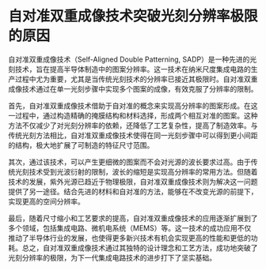 # 自对准双重成像技术突破光刻分辨率极限的原因

自对准双重成像技术（Self-Aligned Double Patterning, SADP）是一种先进的光刻技术，旨在提高半导体制造中的图案分辨率。这一技术在纳米尺度集成电路的生产过程中尤为重要，尤其是当传统光刻技术的分辨率已接近其极限时。自对准双重成像技术通过在单一光刻步骤中实现多个图案的成像，有效克服了分辨率的限制。

首先，自对准双重成像技术借助于自对准的概念来实现高分辨率的图案形成。在这一过程中，通过构造精确的掩膜结构和材料选择，形成两个相互对准的图案。这种方法不仅减少了对光刻分辨率的依赖，还降低了工艺复杂性，提高了制造效率。与传统光刻方法相比，自对准双重成像技术使得在同一光刻步骤中可以得到更小间距的结构，极大地扩展了可制造的特征尺寸范围。

其次，通过该技术，可以产生更细微的图案而不会对光源的波长要求过高。由于传统光刻技术受到光波衍射的限制，波长的缩短是实现高分辨率的常用方法。但随着技术的发展，紫外光源已趋近于物理极限，自对准双重成像技术则为解决这一问题提供了另一途径。结合先进的材料和自对准的方法，能够在不改变光源的前提下，实现更高的空间分辨率。

最后，随着尺寸缩小和工艺要求的提高，自对准双重成像技术的应用逐渐扩展到了多个领域，包括集成电路、微机电系统（MEMS）等。这一技术的成功应用不仅推动了半导体行业的发展，也使得更多新兴技术有机会实现更高的性能和更低的功耗。总之，自对准双重成像技术通过其独特的设计理念和工艺方法，成功地突破了光刻分辨率的极限，为下一代集成电路技术的进步打下了坚实基础。